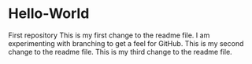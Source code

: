 # Hello-World
First repository
This is my first change to the readme file.
I am experimenting with branching to get a feel for GitHub.
This is my second change to the readme file.
This is my third change to the readme file.
